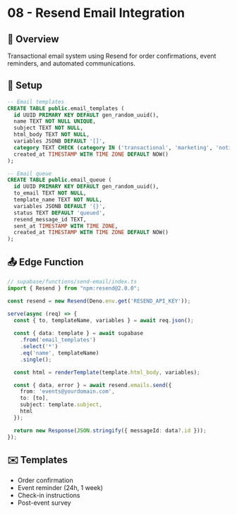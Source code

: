 # 08 - Resend Email Integration

## 📧 Overview

Transactional email system using Resend for order confirmations, event reminders, and automated communications.

## 🔧 Setup

```sql
-- Email templates
CREATE TABLE public.email_templates (
  id UUID PRIMARY KEY DEFAULT gen_random_uuid(),
  name TEXT NOT NULL UNIQUE,
  subject TEXT NOT NULL,
  html_body TEXT NOT NULL,
  variables JSONB DEFAULT '[]',
  category TEXT CHECK (category IN ('transactional', 'marketing', 'notification')),
  created_at TIMESTAMP WITH TIME ZONE DEFAULT NOW()
);

-- Email queue
CREATE TABLE public.email_queue (
  id UUID PRIMARY KEY DEFAULT gen_random_uuid(),
  to_email TEXT NOT NULL,
  template_name TEXT NOT NULL,
  variables JSONB DEFAULT '{}',
  status TEXT DEFAULT 'queued',
  resend_message_id TEXT,
  sent_at TIMESTAMP WITH TIME ZONE,
  created_at TIMESTAMP WITH TIME ZONE DEFAULT NOW()
);
```

## 📤 Edge Function

```typescript
// supabase/functions/send-email/index.ts
import { Resend } from "npm:resend@2.0.0";

const resend = new Resend(Deno.env.get('RESEND_API_KEY'));

serve(async (req) => {
  const { to, templateName, variables } = await req.json();
  
  const { data: template } = await supabase
    .from('email_templates')
    .select('*')
    .eq('name', templateName)
    .single();

  const html = renderTemplate(template.html_body, variables);

  const { data, error } = await resend.emails.send({
    from: 'events@yourdomain.com',
    to: [to],
    subject: template.subject,
    html
  });

  return new Response(JSON.stringify({ messageId: data?.id }));
});
```

## ✉️ Templates

- Order confirmation
- Event reminder (24h, 1 week)
- Check-in instructions
- Post-event survey
